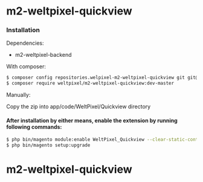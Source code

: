 # m2-weltpixel-quickview

### Installation

Dependencies:
 - m2-weltpixel-backend

With composer:

```sh
$ composer config repositories.welpixel-m2-weltpixel-quickview git git@github.com:rusdragos/m2-weltpixel-quickview.git
$ composer require weltpixel/m2-weltpixel-quickview:dev-master
```

Manually:

Copy the zip into app/code/WeltPixel/Quickview directory


#### After installation by either means, enable the extension by running following commands:

```sh
$ php bin/magento module:enable WeltPixel_Quickview --clear-static-content
$ php bin/magento setup:upgrade
```
# m2-weltpixel-quickview
